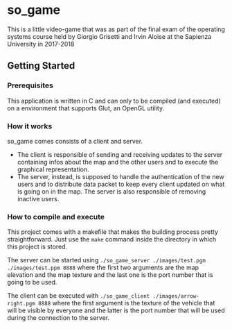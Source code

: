 # so_game

This is a little video-game that was as part of the final exam of the operating systems course held by Giorgio Grisetti and Irvin Aloise at the Sapienza University in 2017-2018

## Getting Started

### Prerequisites

This application is written in C and can only to be compiled (and executed) on a environment that supports Glut, an OpenGL utility.

### How it works
so_game comes consists of a client and server.
- The client is responsible of sending and receiving updates to the server containing infos about the map and the other users and to execute the graphical representation.
- The server, instead, is supposed to handle the authentication of the new users and to distribute data packet to keep every client updated on what is going on in the map. The server is also responsible of removing inactive users.

### How to compile and execute
This project comes with a makefile that makes the building process pretty straightforward. Just use the `make` command inside the directory in which this project is stored.

The server can be started using `./so_game_server ./images/test.pgm ./images/test.ppm 8888` where the first two arguments are the map elevation and the map texture and the last one is the port number that is going to be used.

The client can be executed with `./so_game_client ./images/arrow-right.pgm 8888` where the first argument is the texture of the vehicle that will be visible by everyone and the latter is the port number that will be used during the connection to the server.
